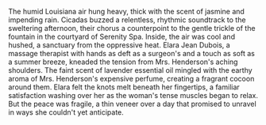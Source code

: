 The humid Louisiana air hung heavy, thick with the scent of jasmine and impending rain.  Cicadas buzzed a relentless, rhythmic soundtrack to the sweltering afternoon, their chorus a counterpoint to the gentle trickle of the fountain in the courtyard of Serenity Spa.  Inside, the air was cool and hushed, a sanctuary from the oppressive heat.  Elara Jean Dubois, a massage therapist with hands as deft as a surgeon's and a touch as soft as a summer breeze, kneaded the tension from Mrs. Henderson's aching shoulders.  The faint scent of lavender essential oil mingled with the earthy aroma of Mrs. Henderson's expensive perfume, creating a fragrant cocoon around them.  Elara felt the knots melt beneath her fingertips, a familiar satisfaction washing over her as the woman's tense muscles began to relax.  But the peace was fragile, a thin veneer over a day that promised to unravel in ways she couldn't yet anticipate.
